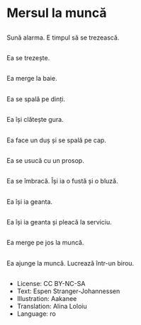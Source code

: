 # Mersul la muncă

##
Sună alarma. E timpul să se trezească.

##
Ea se trezește.

##
Ea merge la baie.

##
Ea se spală pe dinți.

##
Ea își clătește gura.

##
Ea face un duș și se spală pe cap.

##
Ea se usucă cu un prosop.

##
Ea se îmbracă. Își ia o fustă și o bluză.

##
Ea își ia geanta.

##
Ea își ia geanta și pleacă la serviciu.

##
Ea merge pe jos la muncă.

##
Ea ajunge la muncă. Lucrează într-un birou.

##
* License: CC BY-NC-SA
* Text: Espen Stranger-Johannessen
* Illustration: Aakanee
* Translation: Alina Loloiu
* Language: ro
